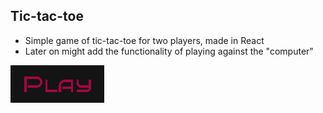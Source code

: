## Tic-tac-toe

- Simple game of tic-tac-toe for two players, made in React
- Later on might add the functionality of playing against the "computer"

[<img src="https://github.com/matiss-norenbergs/tic-tac-toe/blob/main/public/playButton.png" alt="playBtn" align="center" />](https://matiss-norenbergs.github.io/tic-tac-toe/)